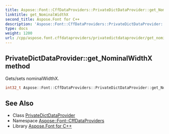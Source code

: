 ```yaml
---
title: Aspose::Font::CffDataProviders::PrivateDictDataProvider::get_NominalWidthX method
linktitle: get_NominalWidthX
second_title: Aspose.Font for C++
description: 'Aspose::Font::CffDataProviders::PrivateDictDataProvider::get_NominalWidthX method. Gets/sets nominalWidthX in C++.'
type: docs
weight: 1200
url: /cpp/aspose.font.cffdataproviders/privatedictdataprovider/get_nominalwidthx/
---
```

## PrivateDictDataProvider::get_NominalWidthX method


Gets/sets nominalWidthX.

```cpp
int32_t Aspose::Font::CffDataProviders::PrivateDictDataProvider::get_NominalWidthX()
```

## See Also

* Class [PrivateDictDataProvider](../)
* Namespace [Aspose::Font::CffDataProviders](../../)
* Library [Aspose.Font for C++](../../../)
